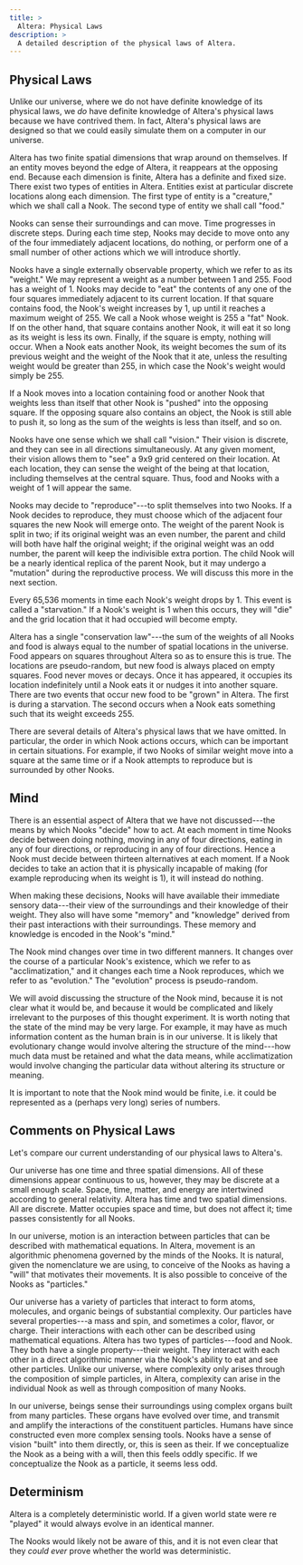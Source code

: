 ```yaml
---
title: >
  Altera: Physical Laws
description: >
  A detailed description of the physical laws of Altera.
---
```


## Physical Laws

Unlike our universe, where we do not have definite knowledge of its physical laws, we *do* have definite knowledge of Altera's physical laws because we have contrived them.  In fact, Altera's physical laws are designed so that we could easily simulate them on a computer in our universe.

Altera has two finite spatial dimensions that wrap around on themselves.  If an entity moves beyond the edge of Altera, it reappears at the opposing end.  Because each dimension is finite, Altera has a definite and fixed size.  There exist two types of entities in Altera.  Entities exist at particular discrete locations along each dimension.  The first type of entity is a "creature," which we shall call a Nook.  The second type of entity we shall call "food."

Nooks can sense their surroundings and can move.  Time progresses in discrete steps.  During each time step, Nooks may decide to move onto any of the four immediately adjacent locations, do nothing, or perform one of a small number of other actions which we will introduce shortly.

Nooks have a single externally observable property, which we refer to as its "weight."  We may represent a weight as a number between 1 and 255.  Food has a weight of 1.  Nooks may decide to "eat" the contents of any one of the four squares immediately adjacent to its current location.  If that square contains food, the Nook's weight increases by 1, up until it reaches a maximum weight of 255.  We call a Nook whose weight is 255 a "fat" Nook.  If on the other hand, that square contains another Nook, it will eat it so long as its weight is less its own.  Finally, if the square is empty, nothing will occur.  When a Nook eats another Nook, its weight becomes the sum of its previous weight and the weight of the Nook that it ate, unless the resulting weight would be greater than 255, in which case the Nook's weight would simply be 255.

If a Nook moves into a location containing food or another Nook that weights less than itself that other Nook is "pushed" into the opposing square.  If the opposing square also contains an object, the Nook is still able to push it, so long as the sum of the weights is less than itself, and so on.

Nooks have one sense which we shall call "vision."  Their vision is discrete, and they can see in all directions simultaneously.  At any given moment, their vision allows them to "see" a 9x9 grid centered on their location.  At each location, they can sense the weight of the being at that location, including themselves at the central square.  Thus, food and Nooks with a weight of 1 will appear the same.

Nooks may decide to "reproduce"---to split themselves into two Nooks.  If a Nook decides to reproduce, they must choose which of the adjacent four squares the new Nook will emerge onto.  The weight of the parent Nook is split in two; if its original weight was an even number, the parent and child will both have half the original weight; if the original weight was an odd number, the parent will keep the indivisible extra portion.  The child Nook will be a nearly identical replica of the parent Nook, but it may undergo a "mutation" during the reproductive process.  We will discuss this more in the next section.

Every 65,536 moments in time each Nook's weight drops by 1.  This event is called a "starvation."  If a Nook's weight is 1 when this occurs, they will "die" and the grid location that it had occupied will become empty.

Altera has a single "conservation law"---the sum of the weights of all Nooks and food is always equal to the number of spatial locations in the universe.  Food appears on squares throughout Altera so as to ensure this is true.  The locations are pseudo-random, but new food is always placed on empty squares.  Food never moves or decays.  Once it has appeared, it occupies its location indefinitely until a Nook eats it or nudges it into another square.  There are two events that occur new food to be "grown" in Altera.  The first is during a starvation.  The second occurs when a Nook eats something such that its weight exceeds 255.

There are several details of Altera's physical laws that we have omitted.  In particular, the order in which Nook actions occurs, which can be important in certain situations.  For example, if two Nooks of similar weight move into a square at the same time or if a Nook attempts to reproduce but is surrounded by other Nooks.

## Mind

There is an essential aspect of Altera that we have not discussed---the means by which Nooks "decide" how to act.  At each moment in time Nooks decide between doing nothing, moving in any of four directions, eating in any of four directions, or reproducing in any of four directions.  Hence a Nook must decide between thirteen alternatives at each moment.  If a Nook decides to take an action that it is physically incapable of making (for example reproducing when its weight is 1), it will instead do nothing.

When making these decisions, Nooks will have available their immediate sensory data---their view of the surroundings and their knowledge of their weight.  They also will have some "memory" and "knowledge" derived from their past interactions with their surroundings.  These memory and knowledge is encoded in the Nook's "mind."

The Nook mind changes over time in two different manners.  It changes over the course of a particular Nook's existence, which we refer to as "acclimatization," and it changes each time a Nook reproduces, which we refer to as "evolution."  The "evolution" process is pseudo-random.

We will avoid discussing the structure of the Nook mind, because it is not clear what it would be, and because it would be complicated and likely irrelevant to the purposes of this thought experiment.  It is worth noting that the state of the mind may be very large.  For example, it may have as much information content as the human brain is in our universe.  It is likely that evolutionary change would involve altering the structure of the mind---how much data must be retained and what the data means, while acclimatization would involve changing the particular data without altering its structure or meaning.

It is important to note that the Nook mind would be finite, i.e. it could be represented as a (perhaps very long) series of numbers.

## Comments on Physical Laws

Let's compare our current understanding of our physical laws to Altera's.

Our universe has one time and three spatial dimensions.  All of these dimensions appear continuous to us, however, they may be discrete at a small enough scale.  Space, time, matter, and energy are intertwined according to general relativity.  Altera has time and two spatial dimensions.  All are discrete.  Matter occupies space and time, but does not affect it; time passes consistently for all Nooks.

In our universe, motion is an interaction between particles that can be described with mathematical equations.  In Altera, movement is an algorithmic phenomena governed by the minds of the Nooks.  It is natural, given the nomenclature we are using, to conceive of the Nooks as having a "will" that motivates their movements.  It is also possible to conceive of the Nooks as "particles."

Our universe has a variety of particles that interact to form atoms, molecules, and organic beings of substantial complexity.  Our particles have several properties---a mass and spin, and sometimes a color, flavor, or charge.  Their interactions with each other can be described using mathematical equations.  Altera has two types of particles---food and Nook.  They both have a single property---their weight.  They interact with each other in a direct algorithmic manner via the Nook's ability to eat and see other particles.  Unlike our universe, where complexity only arises through the composition of simple particles, in Altera, complexity can arise in the individual Nook as well as through composition of many Nooks.

In our universe, beings sense their surroundings using complex organs built from many particles.  These organs have evolved over time, and transmit and amplify the interactions of the constituent particles.  Humans have since constructed even more complex sensing tools.  Nooks have a sense of vision "built" into them directly, or, this is seen as their.  If we conceptualize the Nook as a being with a will, then this feels oddly specific.  If we conceptualize the Nook as a particle, it seems less odd.

## Determinism

Altera is a completely deterministic world.  If a given world state were re "played" it would always evolve in an identical manner.

The Nooks would likely not be aware of this, and it is not even clear that they *could ever* prove whether the world was deterministic.
